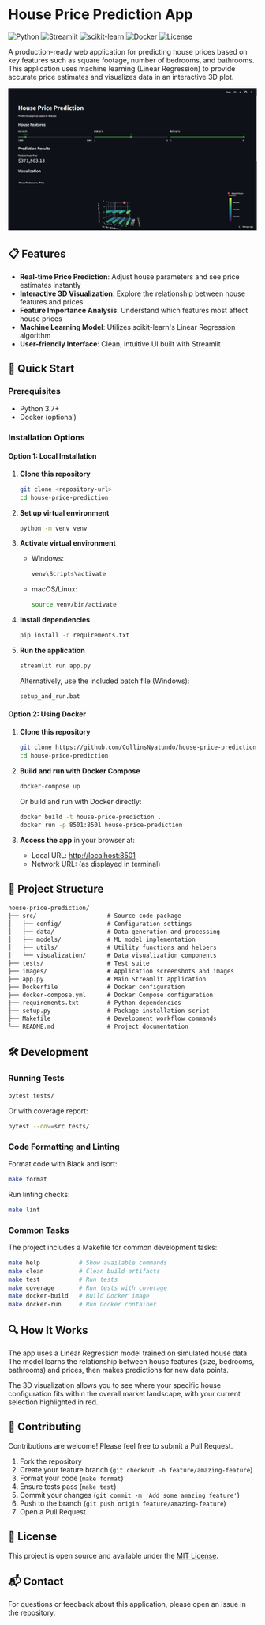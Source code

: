 # House Price Prediction App

[![Python](https://img.shields.io/badge/Python-3.7+-blue.svg)](https://www.python.org/)
[![Streamlit](https://img.shields.io/badge/Streamlit-1.45.1-red.svg)](https://streamlit.io)
[![scikit-learn](https://img.shields.io/badge/scikit--learn-1.6.1-green.svg)](https://scikit-learn.org/)
[![Docker](https://img.shields.io/badge/Docker-Ready-blue.svg)](https://www.docker.com/)
[![License](https://img.shields.io/badge/License-MIT-yellow.svg)](https://opensource.org/licenses/MIT)

A production-ready web application for predicting house prices based on key features such as square footage, number of bedrooms, and bathrooms. This application uses machine learning (Linear Regression) to provide accurate price estimates and visualizes data in an interactive 3D plot.

![App Screenshot](images/app-screenshot.png)

## 📋 Features

- **Real-time Price Prediction**: Adjust house parameters and see price estimates instantly
- **Interactive 3D Visualization**: Explore the relationship between house features and prices
- **Feature Importance Analysis**: Understand which features most affect house prices
- **Machine Learning Model**: Utilizes scikit-learn's Linear Regression algorithm
- **User-friendly Interface**: Clean, intuitive UI built with Streamlit

## 🚀 Quick Start

### Prerequisites

- Python 3.7+
- Docker (optional)

### Installation Options

#### Option 1: Local Installation

1. **Clone this repository**

   ```bash
   git clone <repository-url>
   cd house-price-prediction
   ```

2. **Set up virtual environment**

   ```bash
   python -m venv venv
   ```

3. **Activate virtual environment**
   - Windows:

     ```bash
     venv\Scripts\activate
     ```

   - macOS/Linux:

     ```bash
     source venv/bin/activate
     ```

4. **Install dependencies**

   ```bash
   pip install -r requirements.txt
   ```

5. **Run the application**

   ```bash
   streamlit run app.py
   ```

   Alternatively, use the included batch file (Windows):

   ```bash
   setup_and_run.bat
   ```

#### Option 2: Using Docker

1. **Clone this repository**

   ```bash
   git clone https://github.com/CollinsNyatundo/house-price-prediction.git
   cd house-price-prediction
   ```

2. **Build and run with Docker Compose**

   ```bash
   docker-compose up
   ```

   Or build and run with Docker directly:

   ```bash
   docker build -t house-price-prediction .
   docker run -p 8501:8501 house-price-prediction
   ```

3. **Access the app** in your browser at:
   - Local URL: <http://localhost:8501>
   - Network URL: (as displayed in terminal)

## 📁 Project Structure

```text
house-price-prediction/
├── src/                    # Source code package
│   ├── config/             # Configuration settings
│   ├── data/               # Data generation and processing
│   ├── models/             # ML model implementation
│   ├── utils/              # Utility functions and helpers
│   └── visualization/      # Data visualization components
├── tests/                  # Test suite
├── images/                 # Application screenshots and images
├── app.py                  # Main Streamlit application
├── Dockerfile              # Docker configuration
├── docker-compose.yml      # Docker Compose configuration
├── requirements.txt        # Python dependencies
├── setup.py                # Package installation script
├── Makefile                # Development workflow commands
└── README.md               # Project documentation
```

## 🛠️ Development

### Running Tests

```bash
pytest tests/
```

Or with coverage report:

```bash
pytest --cov=src tests/
```

### Code Formatting and Linting

Format code with Black and isort:

```bash
make format
```

Run linting checks:

```bash
make lint
```

### Common Tasks

The project includes a Makefile for common development tasks:

```bash
make help           # Show available commands
make clean          # Clean build artifacts
make test           # Run tests
make coverage       # Run tests with coverage
make docker-build   # Build Docker image
make docker-run     # Run Docker container
```

## 🔍 How It Works

The app uses a Linear Regression model trained on simulated house data. The model learns the relationship between house features (size, bedrooms, bathrooms) and prices, then makes predictions for new data points.

The 3D visualization allows you to see where your specific house configuration fits within the overall market landscape, with your current selection highlighted in red.

## 🤝 Contributing

Contributions are welcome! Please feel free to submit a Pull Request.

1. Fork the repository
2. Create your feature branch (`git checkout -b feature/amazing-feature`)
3. Format your code (`make format`)
4. Ensure tests pass (`make test`)
5. Commit your changes (`git commit -m 'Add some amazing feature'`)
6. Push to the branch (`git push origin feature/amazing-feature`)
7. Open a Pull Request

## 📝 License

This project is open source and available under the [MIT License](LICENSE).

## 📬 Contact

For questions or feedback about this application, please open an issue in the repository.
